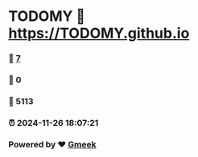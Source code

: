# TODOMY :link: https://TODOMY.github.io 
### :page_facing_up: [7](https://TODOMY.github.io/tag.html) 
### :speech_balloon: 0 
### :hibiscus: 5113 
### :alarm_clock: 2024-11-26 18:07:21 
### Powered by :heart: [Gmeek](https://github.com/Meekdai/Gmeek)
